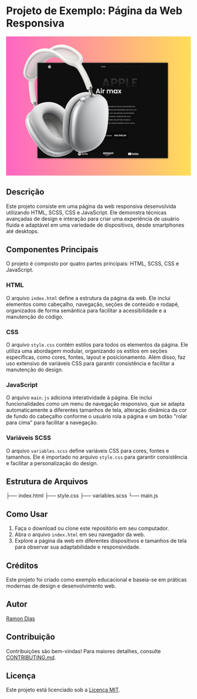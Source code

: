 # Projeto de Exemplo: Página da Web Responsiva
![image](assets/img/mockupairmax.png)
## Descrição
Este projeto consiste em uma página da web responsiva desenvolvida utilizando HTML, SCSS, CSS e JavaScript. Ele demonstra técnicas avançadas de design e interação para criar uma experiência de usuário fluida e adaptável em uma variedade de dispositivos, desde smartphones até desktops.

## Componentes Principais
O projeto é composto por quatro partes principais: HTML, SCSS, CSS e JavaScript.

### HTML
O arquivo `index.html` define a estrutura da página da web. Ele inclui elementos como cabeçalho, navegação, seções de conteúdo e rodapé, organizados de forma semântica para facilitar a acessibilidade e a manutenção do código.

### CSS
O arquivo `style.css` contém estilos para todos os elementos da página. Ele utiliza uma abordagem modular, organizando os estilos em seções específicas, como cores, fontes, layout e posicionamento. Além disso, faz uso extensivo de variáveis CSS para garantir consistência e facilitar a manutenção do design.

### JavaScript
O arquivo `main.js` adiciona interatividade à página. Ele inclui funcionalidades como um menu de navegação responsivo, que se adapta automaticamente a diferentes tamanhos de tela, alteração dinâmica da cor de fundo do cabeçalho conforme o usuário rola a página e um botão "rolar para cima" para facilitar a navegação.

### Variáveis SCSS
O arquivo `variables.scss` define variáveis CSS para cores, fontes e tamanhos. Ele é importado no arquivo `style.css` para garantir consistência e facilitar a personalização do design.

## Estrutura de Arquivos

├── index.html
├── style.css
├── variables.scss
└── main.js


## Como Usar
1. Faça o download ou clone este repositório em seu computador.
2. Abra o arquivo `index.html` em seu navegador da web.
3. Explore a página da web em diferentes dispositivos e tamanhos de tela para observar sua adaptabilidade e responsividade.

## Créditos
Este projeto foi criado como exemplo educacional e baseia-se em práticas modernas de design e desenvolvimento web.

## Autor
[Ramon Dias](https://github.com/euramondiaz)

## Contribuição
Contribuições são bem-vindas! Para maiores detalhes, consulte [CONTRIBUTING.md](CONTRIBUTING.md).

## Licença
Este projeto está licenciado sob a [Licença MIT](LICENSE).
